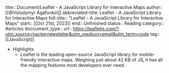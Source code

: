 title:: Document/Leaflet - A JavaScript Library for Interactive Maps
author:: [[@Volodymyr Agafonkin]]
abbreviated-title: Leaflet - A JavaScript Library for Interactive Maps 
full-title:: "Leaflet - A JavaScript Library for Interactive Maps"
start:: [[Oct 21st, 2023]]
end:: Unfinished
status:: Reading
category:: #articles
doccument_type:: 
url:: https://leafletjs.com/?utm_source=hackernewsletter&utm_medium=email&utm_term=code
tag:: [[JavaScript]]

- Highlights
	- Leaflet is the leading open-source JavaScript library for mobile-friendly interactive maps. Weighing just about 42 KB of JS, it has all the mapping features most developers ever need.
